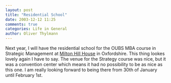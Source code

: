 ```yaml
---
layout: post
title: "Residential School"
date: 2003-12-12 11:25
comments: true
categories: Life in General
author: Oliver Thylmann
---
```



Next year, I will have the residential school for the OUBS MBA course in Strategic Management at [Milton Hill House](http://www.to-the.com/milton_hill_house/) in Oxfordshire. This thing lookes lovely again I have to say. The venue for the Strategy course was nice, but it was a convention center which means it had no possibility to be as nice as this one. I am really looking forward to being there from 30th of January until February 1st.


